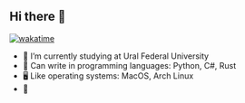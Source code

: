 ## Hi there 👋

[![wakatime](https://wakatime.com/badge/user/3a23e5c3-2e9e-4fb6-853f-140d8aa0914b.svg)](https://wakatime.com/@3a23e5c3-2e9e-4fb6-853f-140d8aa0914b)

- 📒 I’m currently studying at Ural Federal University
- 🚀 Can write in programming languages: Python, C#, Rust
- 🖥️ Like operating systems: MacOS, Arch Linux
- 🍩

